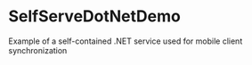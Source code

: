 SelfServeDotNetDemo
===================

Example of a self-contained .NET service used for mobile client synchronization
